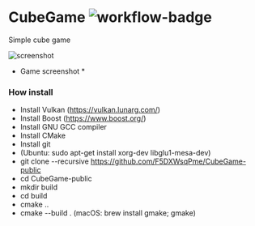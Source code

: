 # CubeGame ![workflow-badge](https://github.com/F5DXWsqPme/CubeGame-public/actions/workflows/cmake.yml/badge.svg) #

Simple cube game

![screenshot](https://github.com/F5DXWsqPme/CubeGame-public/images/screen.png)
* Game screenshot *

### How install ###
- Install Vulkan (https://vulkan.lunarg.com/)
- Install Boost (https://www.boost.org/)
- Install GNU GCC compiler
- Install CMake
- Install git
- (Ubuntu: sudo apt-get install xorg-dev libglu1-mesa-dev)
- git clone --recursive https://github.com/F5DXWsqPme/CubeGame-public
- cd CubeGame-public
- mkdir build
- cd build
- cmake ..
- cmake --build . (macOS: brew install gmake; gmake)
